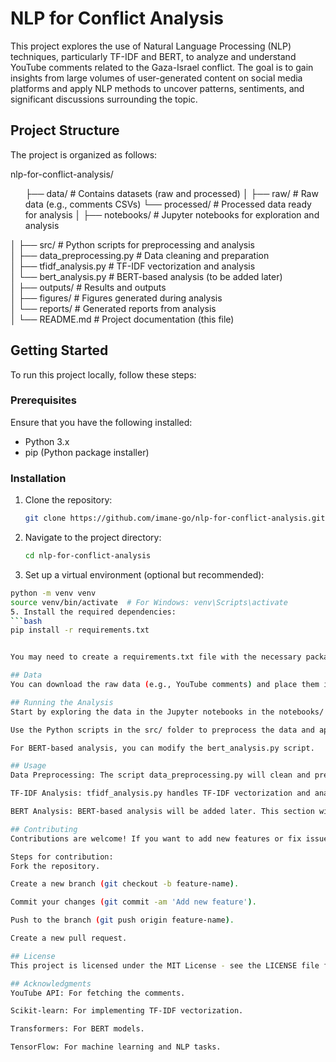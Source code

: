 # NLP for Conflict Analysis

This project explores the use of Natural Language Processing (NLP) techniques, particularly TF-IDF and BERT, to analyze and understand YouTube comments related to the Gaza-Israel conflict. The goal is to gain insights from large volumes of user-generated content on social media platforms and apply NLP methods to uncover patterns, sentiments, and significant discussions surrounding the topic.

## Project Structure

The project is organized as follows:

<p>nlp-for-conflict-analysis/<br>
<ol> 
├── data/ # Contains datasets (raw and processed)
│ ├──  raw/ # Raw data (e.g., comments CSVs)
└── processed/ # Processed data ready for analysis 
│
├── notebooks/ # Jupyter notebooks for exploration and analysis</ol>
│
├── src/ # Python scripts for preprocessing and analysis<br>
│ ├── data_preprocessing.py # Data cleaning and preparation<br>
│ ├── tfidf_analysis.py # TF-IDF vectorization and analysis<br>
│ └── bert_analysis.py # BERT-based analysis (to be added later)<br>
│
├── outputs/ # Results and outputs<br>
│ ├── figures/ # Figures generated during analysis<br>
│ └── reports/ # Generated reports from analysis<br>
│
└── README.md # Project documentation (this file)</p>

## Getting Started

To run this project locally, follow these steps:

### Prerequisites

Ensure that you have the following installed:

- Python 3.x
- pip (Python package installer)

### Installation

1. Clone the repository:
   ```bash
   git clone https://github.com/imane-go/nlp-for-conflict-analysis.git
   
2. Navigate to the project directory:
   ```bash
   cd nlp-for-conflict-analysis
4. Set up a virtual environment (optional but recommended):
```bash
python -m venv venv
source venv/bin/activate  # For Windows: venv\Scripts\activate
5. Install the required dependencies:
```bash
pip install -r requirements.txt


You may need to create a requirements.txt file with the necessary packages (e.g., pandas, numpy, sklearn, tensorflow, etc.).

## Data
You can download the raw data (e.g., YouTube comments) and place them in the data/raw/ folder. The data preprocessing script will clean and prepare the data for further analysis.

## Running the Analysis
Start by exploring the data in the Jupyter notebooks in the notebooks/ folder.

Use the Python scripts in the src/ folder to preprocess the data and apply TF-IDF vectorization.

For BERT-based analysis, you can modify the bert_analysis.py script.

## Usage
Data Preprocessing: The script data_preprocessing.py will clean and prepare the raw data for analysis.

TF-IDF Analysis: tfidf_analysis.py handles TF-IDF vectorization and analyzing the most important terms.

BERT Analysis: BERT-based analysis will be added later. This section will leverage pre-trained models for sentiment analysis and other NLP tasks.

## Contributing
Contributions are welcome! If you want to add new features or fix issues, feel free to fork the repository and submit a pull request.

Steps for contribution:
Fork the repository.

Create a new branch (git checkout -b feature-name).

Commit your changes (git commit -am 'Add new feature').

Push to the branch (git push origin feature-name).

Create a new pull request.

## License
This project is licensed under the MIT License - see the LICENSE file for details.

## Acknowledgments
YouTube API: For fetching the comments.

Scikit-learn: For implementing TF-IDF vectorization.

Transformers: For BERT models.

TensorFlow: For machine learning and NLP tasks.



